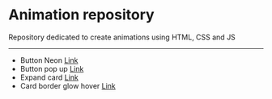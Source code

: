 # Animation repository
Repository dedicated to create animations using HTML, CSS and JS

---

- Button Neon [Link](https://github.com/jvaler01/animatios/tree/main/button_neon)
- Button pop up [Link](https://github.com/jvaler01/animatios/tree/main/button_pop_up)
- Expand card [Link](https://github.com/jvaler01/animatios/tree/main/expand_card)
- Card border glow hover [Link](https://github.com/jvaler01/animatios/tree/main/card_hover_glow_blorder)